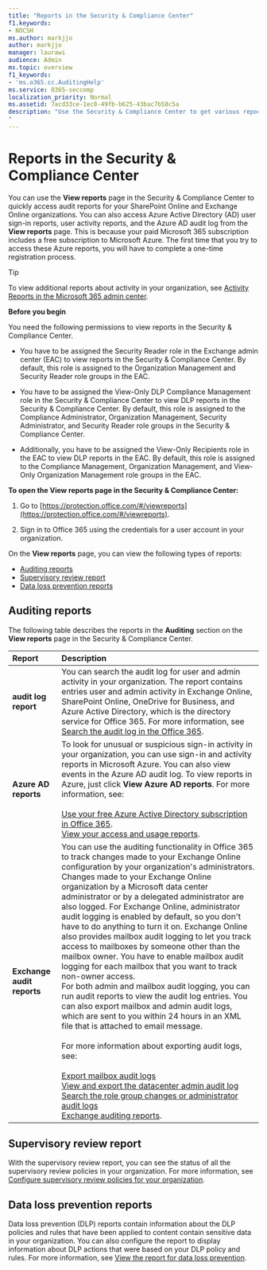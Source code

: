```yaml
---
title: "Reports in the Security & Compliance Center"
f1.keywords:
- NOCSH
ms.author: markjjo
author: markjjo
manager: laurawi
audience: Admin
ms.topic: overview
f1_keywords:
- 'ms.o365.cc.AuditingHelp'
ms.service: O365-seccomp
localization_priority: Normal
ms.assetid: 7acd33ce-1ec8-49fb-b625-43bac7b58c5a
description: "Use the Security & Compliance Center to get various reports for your SharePoint Online and Exchange Online organization, plus Azure Active Directory reports. 
"
---
```


# Reports in the Security & Compliance Center

You can use the **View reports** page in the Security & Compliance Center to quickly access audit reports for your SharePoint Online and Exchange Online organizations. You can also access Azure Active Directory (AD) user sign-in reports, user activity reports, and the Azure AD audit log from the **View reports** page. This is because your paid Microsoft 365 subscription includes a free subscription to Microsoft Azure. The first time that you try to access these Azure reports, you will have to complete a one-time registration process. 
  
> [!TIP]
> To view additional reports about activity in your organization, see [Activity Reports in the Microsoft 365 admin center](https://support.office.com/article/0d6dfb17-8582-4172-a9a9-aed798150263). 
  
 **Before you begin**
  
You need the following permissions to view reports in the Security & Compliance Center.
  
- You have to be assigned the Security Reader role in the Exchange admin center (EAC) to view reports in the Security & Compliance Center. By default, this role is assigned to the Organization Management and Security Reader role groups in the EAC.
    
- You have to be assigned the View-Only DLP Compliance Management role in the Security & Compliance Center to view DLP reports in the Security & Compliance Center. By default, this role is assigned to the Compliance Administrator, Organization Management, Security Administrator, and Security Reader role groups in the Security & Compliance Center.

- Additionally, you have to be assigned the View-Only Recipients role in the EAC to view DLP reports in the EAC. By default, this role is assigned to the Compliance Management, Organization Management, and View-Only Organization Management role groups in the EAC.
  
 **To open the View reports page in the Security & Compliance Center:**
  
1. Go to [https://protection.office.com/#/viewreports](https://protection.office.com/#/viewreports).
    
2. Sign in to Office 365 using the credentials for a user account in your organization.
    
On the **View reports** page, you can view the following types of reports: 
  
- [Auditing reports](#auditing-reports)
- [Supervisory review report](#supervisory-review-report)
- [Data loss prevention reports](#data-loss-prevention-reports)
    
## Auditing reports

The following table describes the reports in the **Auditing** section on the **View reports** page in the Security & Compliance Center. 
  
|**Report**|**Description**|
|:-----|:-----|
|**audit log report** <br/> |You can search the audit log for user and admin activity in your organization. The report contains entries user and admin activity in Exchange Online, SharePoint Online, OneDrive for Business, and Azure Active Directory, which is the directory service for Office 365. For more information, see [Search the audit log in the Office 365](search-the-audit-log-in-security-and-compliance.md).  <br/> |
|**Azure AD reports** <br/> |To look for unusual or suspicious sign-in activity in your organization, you can use sign-in and activity reports in Microsoft Azure. You can also view events in the Azure AD audit log. To view reports in Azure, just click **View Azure AD reports**. For more information, see: <br/><br/>[Use your free Azure Active Directory subscription in Office 365](use-your-free-azure-ad-subscription-in-office-365.md). <br/> [View your access and usage reports](https://go.microsoft.com/fwlink/p/?LinkId=506902).  <br/> |
|**Exchange audit reports** <br/> | You can use the auditing functionality in Office 365 to track changes made to your Exchange Online configuration by your organization's administrators. Changes made to your Exchange Online organization by a Microsoft data center administrator or by a delegated administrator are also logged. For Exchange Online, administrator audit logging is enabled by default, so you don't have to do anything to turn it on. Exchange Online also provides mailbox audit logging to let you track access to mailboxes by someone other than the mailbox owner. You have to enable mailbox audit logging for each mailbox that you want to track non-owner access.  <br/>  For both admin and mailbox audit logging, you can run audit reports to view the audit log entries. You can also export mailbox and admin audit logs, which are sent to you within 24 hours in an XML file that is attached to email message. <br/><br/>For more information about exporting audit logs, see:  <br/><br/> [Export mailbox audit logs](https://go.microsoft.com/fwlink/p/?LinkID=404104) <br/> [View and export the datacenter admin audit log](https://go.microsoft.com/fwlink/p/?LinkId=404109) <br/> [Search the role group changes or administrator audit logs](https://go.microsoft.com/fwlink/p/?LinkId=404105) <br/>   [Exchange auditing reports](https://go.microsoft.com/fwlink/p/?LinkID=395232).  <br/> |
   
## Supervisory review report

With the supervisory review report, you can see the status of all the supervisory review policies in your organization. For more information, see [Configure supervisory review policies for your organization](configure-supervision-policies.md).
  
## Data loss prevention reports

Data loss prevention (DLP) reports contain information about the DLP policies and rules that have been applied to content contain sensitive data in your organization. You can also configure the report to display information about DLP actions that were based on your DLP policy and rules. For more information, see [View the report for data loss prevention](view-the-dlp-reports.md).
